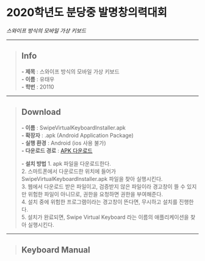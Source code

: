 # **2020학년도 분당중 발명창의력대회**

*스와이프 방식의 모바일 가상 키보드*

---

> ## Info   
>    **- 제목** : 스와이프 방식의 모바일 가상 키보드   
>    **- 이름** : 유태우   
>    **- 학번** : 20110   

---


> ## Download   
>    **- 이름** : SwipeVirtualKeyboardInstaller.apk   
>    **- 확장자** : .apk (Android Application Package)   
>    **- 실행 환경** : Android (ios 사용 불가)   
>    **- 다운로드 경로** : <a href="https://docs.google.com/uc?export=download&id=15rVb8CEEkq_7d8MjAv7yjYX537g_i_ur"> APK 다운로드</a>   
>    
>    **- 설치 방법**
>        1. apk 파일을 다운로드한다.   
>        2. 스마트폰에서 다운로드한 위치에 들어가 SwipeVirtualKeyboardInstaller.apk 파일을 찾아 실행시킨다.   
>        3. 웹에서 다운로드 받은 파일이고, 검증받지 않은 파일이라 경고창이 뜰 수 있지만 위험한 파일이 아니므로, 권한을 요청하면 권한을 부여해준다.   
>        4. 설치 중에 위험한 프로그램이라는 경고창이 뜬다면, 무시하고 설치를 진행한다.   
>        5. 설치가 완료되면, Swipe Virtual Keyboard 라는 이름의 애플리케이션을 찾아 실행시킨다.   
 
---

> ## Keyboard Manual
